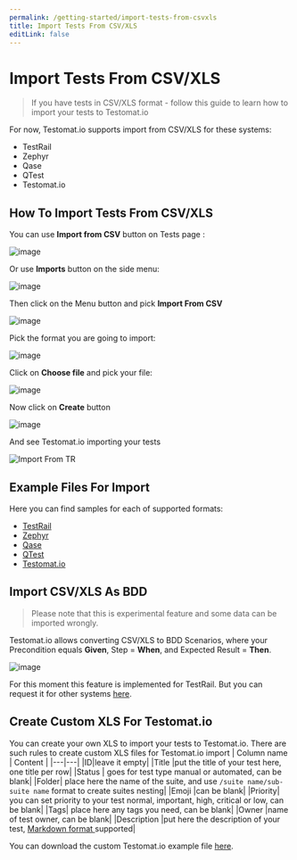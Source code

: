 ```yaml
---
permalink: /getting-started/import-tests-from-csvxls
title: Import Tests From CSV/XLS
editLink: false
---
```


# Import Tests From CSV/XLS

> If you have tests in CSV/XLS format - follow this guide to learn how to import your tests to Testomat.io

For now, Testomat.io supports import from CSV/XLS for these systems:

- TestRail
- Zephyr
- Qase
- QTest
- Testomat.io 

## How To Import Tests From CSV/XLS

You can use **Import from CSV** button on Tests page :

![image](/assets/149749728-40f8b5b0-f945-4a41-b1f7-62b11d45a774.png)

Or use **Imports** button on the side menu:

![image](/assets/149753594-80142936-904c-48bd-8446-22d941f7c257.png)

Then click on the Menu button and pick **Import From CSV**

![image](/assets/149753979-19e83701-d1bc-407f-993c-52b7701f2c38.png)

Pick the format you are going to import:

![image](/assets/149754376-e6dc82ad-2ee5-416b-be50-51227255f3a2.png)

Click on **Choose file** and pick your file:

![image](/assets/149755082-09d0526f-5950-4b03-bb7c-dda84f3ea9c0.png)

Now click on **Create** button

![image](/assets/149755688-4bacbc4e-6c37-4094-ad91-9d4de42afdd9.png)

And see Testomat.io importing your tests 

![Import From TR](/assets/149757000-33a76baa-503f-4fbe-b9db-4339eff07e20.gif)

## Example Files For Import 

Here you can find samples for each of supported formats:

- [TestRail](https://testomatio-artifacts.ams3.cdn.digitaloceanspaces.com/documentation/TestRail.csv
)
- [Zephyr](https://testomatio-artifacts.ams3.cdn.digitaloceanspaces.com/documentation/Zephyr.xls
)
- [Qase](https://testomatio-artifacts.ams3.cdn.digitaloceanspaces.com/documentation/Qase.csv)
- [QTest](https://testomatio-artifacts.ams3.cdn.digitaloceanspaces.com/documentation/qtest.xls
)
- [Testomat.io](https://testomatio-artifacts.ams3.digitaloceanspaces.com/documentation/testomatio.xlsx)



## Import CSV/XLS As BDD

> Please note that this is experimental feature and some data can be imported wrongly. 

Testomat.io allows converting CSV/XLS to BDD Scenarios, where your Precondition equals **Given**, Step = **When**, and Expected Result = **Then**.


![image](/assets/149758030-698bfebd-6045-4db9-976c-5c1f95ded5e0.png)

For this moment this feature is implemented for TestRail. But you can request it for other systems [here](https://testomat.nolt.io/).

## Create Custom XLS For Testomat.io

You can create your own XLS to import your tests to Testomat.io. There are such rules to create custom XLS files for Testomat.io import
| Column name  |  Content |
|---|---|
|ID|leave it empty|
|Title |put the title of your test here, one title per row|
|Status | goes for test type manual or automated, can be blank|
|Folder| place here the name of the suite, and use `/suite name/sub-suite name` format to create suites nesting|
|Emoji |can be blank| 
|Priority| you can set priority to your test normal, important, high, critical or low, can be blank|
|Tags| place here any tags you need,  can be blank|
|Owner |name of test owner, can be blank|
|Description |put here the description of your test, [Markdown format ](https://www.markdownguide.org/basic-syntax/)supported|

You can download the custom Testomat.io example file [here](https://testomatio-artifacts.ams3.digitaloceanspaces.com/documentation/testomatio.xlsx).







